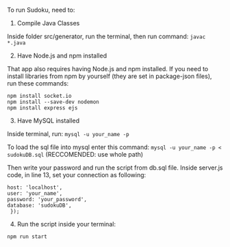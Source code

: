 To run Sudoku, need to: 

1. Compile Java Classes

Inside folder src/generator, run the terminal, then run command: `javac *.java`

2. Have Node.js and npm installed

That app also requires having Node.js and npm installed. If you need to install libraries from npm by yourself (they are set in package-json files), run these commands:

```
npm install socket.io
npm install --save-dev nodemon
npm install express ejs
```

3. Have MySQL installed

Inside terminal, run: 
`mysql -u your_name -p`

To load the sql file into mysql enter this command:
`mysql -u your_name -p < sudokuDB.sql` (RECCOMENDED: use whole path) 

Then write your password and run the script from db.sql file. Inside server.js code, in line 13, set your connection as following:

``` var connection = mysql.createConnection({
host: 'localhost',
user: 'your_name',
password: 'your_password',
database: 'sudokuDB',
 }); 
 ```

4. Run the script inside your terminal: 

`npm run start`
